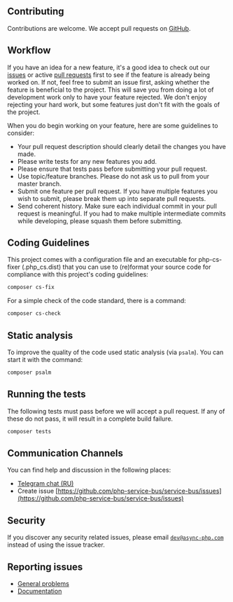 ## Contributing
Contributions are welcome. We accept pull requests on [GitHub](https://github.com/php-service-bus/service-bus/issues).

## Workflow
If you have an idea for a new feature, it's a good idea to check out our [issues](https://github.com/php-service-bus/service-bus/issues) or active [pull requests](https://github.com/php-service-bus/service-bus/pulls) first to see if the feature is already being worked on. If not, feel free to submit an issue first, asking whether the feature is beneficial to the project. This will save you from doing a lot of development work only to have your feature rejected. We don't enjoy rejecting your hard work, but some features just don't fit with the goals of the project.

When you do begin working on your feature, here are some guidelines to consider:
* Your pull request description should clearly detail the changes you have made.
* Please write tests for any new features you add.
* Please ensure that tests pass before submitting your pull request.
* Use topic/feature branches. Please do not ask us to pull from your master branch.
* Submit one feature per pull request. If you have multiple features you wish to submit, please break them up into separate pull requests.
* Send coherent history. Make sure each individual commit in your pull request is meaningful. If you had to make multiple intermediate commits while developing, please squash them before submitting.

## Coding Guidelines
This project comes with a configuration file and an executable for php-cs-fixer (.php_cs.dist) that you can use to (re)format your source code for compliance with this project's coding guidelines:
```bash
composer cs-fix
```
For a simple check of the code standard, there is a command:
```bash
composer cs-check
```
## Static analysis
To improve the quality of the code used static analysis (via `psalm`). You can start it with the command:
```bash
composer psalm
```
## Running the tests
The following tests must pass before we will accept a pull request. If any of these do not pass, it will result in a complete build failure.
```bash
composer tests
```
## Communication Channels
You can find help and discussion in the following places:
* [Telegram chat (RU)](https://t.me/php_service_bus)
* Create issue [https://github.com/php-service-bus/service-bus/issues](https://github.com/php-service-bus/service-bus/issues)

## Security
If you discover any security related issues, please email [`dev@async-php.com`](mailto:dev@async-php.com) instead of using the issue tracker.

## Reporting issues
* [General problems](https://github.com/php-service-bus/service-bus/issues)
* [Documentation](https://github.com/php-service-bus/documentation/issues)
